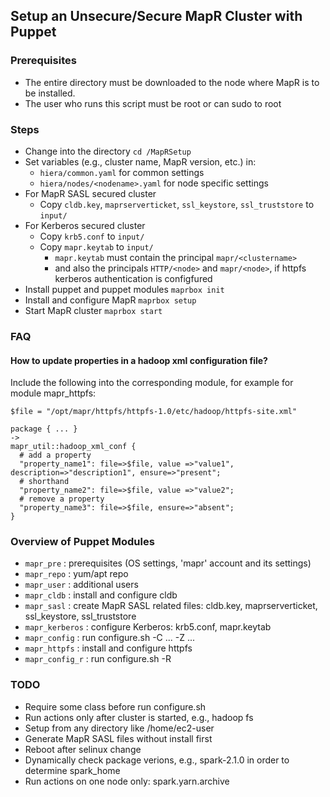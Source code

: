 ## Setup an Unsecure/Secure MapR Cluster with Puppet

### Prerequisites

- The entire directory must be downloaded to the node where MapR is to be installed.
- The user who runs this script must be root or can sudo to root

### Steps

- Change into the directory
  `cd /MapRSetup`
- Set variables (e.g., cluster name, MapR version, etc.) in:
	- `hiera/common.yaml` for common settings
	- `hiera/nodes/<nodename>.yaml` for node specific settings
- For MapR SASL secured cluster
  - Copy `cldb.key`, `maprserverticket`, `ssl_keystore`, `ssl_truststore` to `input/`
- For Kerberos secured cluster
  - Copy `krb5.conf` to `input/`
  - Copy `mapr.keytab` to `input/`
    - `mapr.keytab` must contain the principal `mapr/<clustername>`
    - and also the principals `HTTP/<node>` and `mapr/<node>`, if httpfs kerberos authentication is configfured
- Install puppet and puppet modules
  `maprbox init`
- Install and configure MapR
  `maprbox setup`
- Start MapR cluster
  `maprbox start`

### FAQ

#### How to update properties in a hadoop xml configuration file?
Include the following into the corresponding module, for example for module mapr_httpfs:

  ```
  $file = "/opt/mapr/httpfs/httpfs-1.0/etc/hadoop/httpfs-site.xml"

  package { ... }
  ->
  mapr_util::hadoop_xml_conf {
    # add a property
    "property_name1": file=>$file, value =>"value1", description=>"description1", ensure=>"present";
    # shorthand
    "property_name2": file=>$file, value =>"value2";
    # remove a property
    "property_name3": file=>$file, ensure=>"absent";
 }
 ```

### Overview of Puppet Modules
- `mapr_pre`      : prerequisites (OS settings, 'mapr' account and its settings)
- `mapr_repo`     : yum/apt repo
- `mapr_user`     : additional users
- `mapr_cldb`     : install and configure cldb
- `mapr_sasl`     : create MapR SASL related files: cldb.key, maprserverticket, ssl_keystore, ssl_truststore
- `mapr_kerberos` : configure Kerberos: krb5.conf, mapr.keytab
- `mapr_config`   : run configure.sh -C ... -Z ...
- `mapr_httpfs`   : install and configure httpfs
- `mapr_config_r` : run configure.sh -R

### TODO
- Require some class before run configure.sh
- Run actions only after cluster is started, e.g., hadoop fs
- Setup from any directory like /home/ec2-user
- Generate MapR SASL files without install first
- Reboot after selinux change
- Dynamically check package verions, e.g., spark-2.1.0 in order to determine spark_home
- Run actions on one node only: spark.yarn.archive

